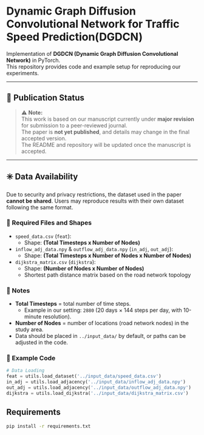 # Dynamic Graph Diffusion Convolutional Network for Traffic Speed Prediction(DGDCN)

Implementation of **DGDCN (Dynamic Graph Diffusion Convolutional Network)** in PyTorch.  
This repository provides code and example setup for reproducing our experiments.

---
## 📌 Publication Status
> ⚠️ **Note:**  
> This work is based on our manuscript currently under **major revision** for submission to a peer-reviewed journal.  
> The paper is **not yet published**, and details may change in the final accepted version.  
> The README and repository will be updated once the manuscript is accepted.
---

## ✳️ Data Availability
Due to security and privacy restrictions, the dataset used in the paper **cannot be shared**.
Users may reproduce results with their own dataset following the same format.

### 📂 Required Files and Shapes
- `speed_data.csv` (`feat`):
  - Shape: **(Total Timesteps x Number of Nodes)**
- `inflow_adj_data.npy` & `outflow_adj_data.npy` (`in_adj`, `out_adj`):
  - Shape: **(Total Timesteps x Number of Nodes x Number of Nodes)**
- `dijkstra_matrix.csv` (`dijkstra`):
  - Shape: **(Number of Nodes x Number of Nodes)**
  - Shortest path distance matrix based on the road network topology

### 📌 Notes
- **Total Timesteps** = total number of time steps.  
  - Example in our setting: `2880` (20 days × 144 steps per day, with 10-minute resolution).  
- **Number of Nodes** = number of locations (road network nodes) in the study area.  
- Data should be placed in `../input_data/` by default, or paths can be adjusted in the code.

### 📑 Example Code
```python
# Data Loading
feat = utils.load_dataset('../input_data/speed_data.csv')
in_adj = utils.load_adjacency('../input_data/inflow_adj_data.npy')
out_adj = utils.load_adjacency('../input_data/outflow_adj_data.npy')
dijkstra = utils.load_dijkstra('../input_data/dijkstra_matrix.csv')
```

## Requirements
```bash
pip install -r requirements.txt
